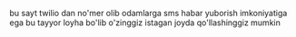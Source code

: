 bu sayt twilio dan no'mer olib odamlarga sms habar yuborish imkoniyatiga ega bu tayyor loyha bo'lib o'zinggiz istagan joyda qo'llashinggiz mumkin 
